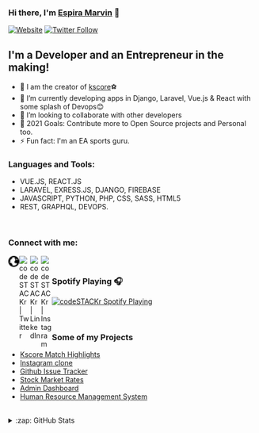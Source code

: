 ### Hi there, I'm [Espira Marvin][website] 👋

[![Website](https://img.shields.io/website?label=EspiraMarvin.com&style=for-the-badge&url=https%3A%2F%2Fcodestackr.com)](https://espiramarvin.netlify.app)
[![Twitter Follow](https://img.shields.io/twitter/follow/marvin_espira?color=1DA1F2&logo=twitter&style=for-the-badge)](https://twitter.com/intent/follow?original_referer=https%3A%2F%2Fgithub.com%2FcodeSTACKr&screen_name=marvin_espira)

## I'm a Developer and an Entrepreneur in the making!

- 🔭 I am the creator of [kscore](https://kscore.netlify.app)⚽
- 🌱 I’m currently developing apps in Django, Laravel, Vue.js & React with some splash of Devops😊
- 👯 I’m looking to collaborate with other developers
- 🥅 2021 Goals: Contribute more to Open Source projects and Personal too.
- ⚡ Fun fact: I'm an EA sports guru.

### Languages and Tools: 
- VUE.JS, REACT.JS
- LARAVEL, EXRESS.JS, DJANGO, FIREBASE
- JAVASCRIPT, PYTHON, PHP, CSS, SASS, HTML5
- REST, GRAPHQL, DEVOPS.

<br />

### Connect with me:

[<img align="left" alt="EspiraMarvin" width="22px" src="https://raw.githubusercontent.com/iconic/open-iconic/master/svg/globe.svg" />][website]
[<img align="left" alt="codeSTACKr | Twitter" width="22px" src="https://cdn.jsdelivr.net/npm/simple-icons@v3/icons/twitter.svg" />][twitter]
[<img align="left" alt="codeSTACKr | LinkedIn" width="22px" src="https://cdn.jsdelivr.net/npm/simple-icons@v3/icons/linkedin.svg" />][linkedin]
[<img align="left" alt="codeSTACKr | Instagram" width="22px" src="https://cdn.jsdelivr.net/npm/simple-icons@v3/icons/instagram.svg" />][instagram]

<br />


### Spotify Playing 🎧

[<img src="https://now-playing-codestackr.vercel.app/api/spotify-playing" alt="codeSTACKr Spotify Playing" width="350" />](https://open.spotify.com/track/4EjbKh1XuAZpZ0u1ry0oyJ?si=e1hiqjj2QmKWB-HgB3huoQ)

<br />

### Some of my Projects

- [Kscore Match Highlights](https://kscore.netlify.app)
- [Instagram clone](https://quasargram-96646.web.app)
- [Github Issue Tracker ](https://kscore.netlify.app)
- [Stock Market Rates](https://stock-market-exchange.netlify.app)
- [Admin Dashboard](https://quasar-admin-site.netlify.app)
- [Human Resource Management System](https://hr-management-system.herokuapp.com)

<br />

<details>
  <summary>:zap: GitHub Stats</summary>

  <img align="left" alt="Espira Marvin's GitHub Stats" src="https://github-readme-stats.vercel.app/api?username=EspiraMarvin&show_icons=true&hide_border=false" />

</details>



[website]: https://espiramarvin.netlify.app
[twitter]: https://twitter.com/marvin_espira
[instagram]: https://instagram.com/t_b.a.g/
[linkedin]: https://www.linkedin.com/in/marvin-espira-192348153/
